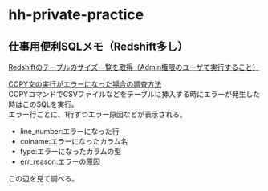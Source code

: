 # hh-private-practice


## 仕事用便利SQLメモ（Redshift多し）

[Redshiftのテーブルのサイズ一覧を取得（Admin権限のユーザで実行すること）](/redshift/table_size_summary_check.sql)

[COPY文の実行がエラーになった場合の調査方法](/redshift/copy_error_check.sql)  
COPYコマンドでCSVファイルなどをテーブルに挿入する時にエラーが発生した時はこのSQLを実行。  
エラー行ごとに、1行ずつエラー原因などが表示される。  

* line_number:エラーになった行
* colname:エラーになったカラム名
* type:エラーになったカラムの型
* err_reason:エラーの原因

この辺を見て調べる。
